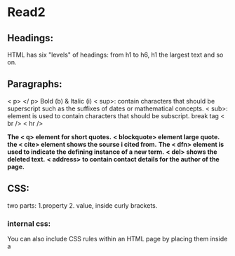 # Read2
## Headings:
HTML has six "levels" of headings: from h1 to h6, h1 the largest text and so on.
## Paragraphs:
< p> </ p> Bold (b) & Italic (i)
< sup>: contain characters that should be superscript such as the suffixes of dates or mathematical concepts.
< sub>: element is used to contain characters that should be subscript.
 break tag < br /> < hr />

**The < q> element for short quotes.**
**< blockquote> element large quote.**
**the < cite> element shows the sourse i cited from.**
**The < dfn> element is used to indicate the defining instance of a new term.**
**< del> shows the deleted text.**
**< address> to contain contact details for the author of the page.**
## CSS:
 two parts: 1.property 2. value, inside curly brackets.
 ### internal css:
 You can also include CSS rules within an HTML page by placing them inside a <style> element.
 ### external css: 
 link: used in html document to tell the browser where to find the css file. 
 href: This specifies the path to the CSS file.
 type: This attribute specifies the type of document being linked to.
 rel: This specifies the relationship between the HTML page and the file it is linked to

# statement:
 series of instructions that a computer can follow one-by-one. (green)
 pink curly praces indicates the start and end of a code block.

 ## COMMENTS:
 what is not shown to the user for the author`s eyes only.
 ## variables:
 to store data in. var somethuing = sometheing;

 # DATA TYPES:
 1. NUMERIC DATA TYPE: (1,2,2.25)
 2. STRING DATA TYPE 'anything'
 3. BOOLEAN DATA TYPE (true, false)

 # comparision:
 aboolean result (true or false):
equal to ==
not equal to != 
strict equal to ===
strict not equal to !==
Grater than >
Less than  <
Greater than or equal to >=
Less than or equal to <=
## logical operators:
&& and: T = true F = false
T && T = T
T && F = F or F && T = F
F && F =F 
|| or
T || T = T
T || F = T or F || T = T
F || F = F 
! not
!T = F
!F = T
# IF STATEMENT:
check condition if true run command if false go to IF ELSE.





